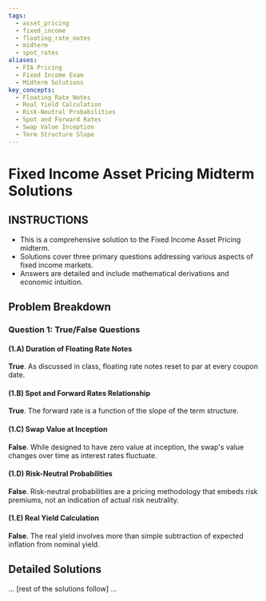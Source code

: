 ```yaml
---
tags:
  - asset_pricing
  - fixed_income
  - floating_rate_notes
  - midterm
  - spot_rates
aliases:
  - FIA Pricing
  - Fixed Income Exam
  - Midterm Solutions
key_concepts:
  - Floating Rate Notes
  - Real Yield Calculation
  - Risk-Neutral Probabilities
  - Spot and Forward Rates
  - Swap Value Inception
  - Term Structure Slope
---
```


# Fixed Income Asset Pricing Midterm Solutions

## INSTRUCTIONS
- This is a comprehensive solution to the Fixed Income Asset Pricing midterm.
- Solutions cover three primary questions addressing various aspects of fixed income markets.
- Answers are detailed and include mathematical derivations and economic intuition.

## Problem Breakdown
### Question 1: True/False Questions
#### (1.A) Duration of Floating Rate Notes
**True**. As discussed in class, floating rate notes reset to par at every coupon date.

#### (1.B) Spot and Forward Rates Relationship
**True**. The forward rate is a function of the slope of the term structure.

#### (1.C) Swap Value at Inception
**False**. While designed to have zero value at inception, the swap's value changes over time as interest rates fluctuate.

#### (1.D) Risk-Neutral Probabilities
**False**. Risk-neutral probabilities are a pricing methodology that embeds risk premiums, not an indication of actual risk neutrality.

#### (1.E) Real Yield Calculation
**False**. The real yield involves more than simple subtraction of expected inflation from nominal yield.

## Detailed Solutions
... [rest of the solutions follow] ...